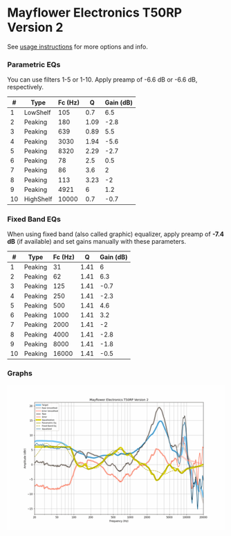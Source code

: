 # Mayflower Electronics T50RP Version 2
See [usage instructions](https://github.com/jaakkopasanen/AutoEq#usage) for more options and info.

### Parametric EQs
You can use filters 1-5 or 1-10. Apply preamp of -6.6 dB or -6.6 dB, respectively.

|   # | Type      |   Fc (Hz) |    Q |   Gain (dB) |
|-----|-----------|-----------|------|-------------|
|   1 | LowShelf  |       105 | 0.7  |         6.5 |
|   2 | Peaking   |       180 | 1.09 |        -2.8 |
|   3 | Peaking   |       639 | 0.89 |         5.5 |
|   4 | Peaking   |      3030 | 1.94 |        -5.6 |
|   5 | Peaking   |      8320 | 2.29 |        -2.7 |
|   6 | Peaking   |        78 | 2.5  |         0.5 |
|   7 | Peaking   |        86 | 3.6  |         2   |
|   8 | Peaking   |       113 | 3.23 |        -2   |
|   9 | Peaking   |      4921 | 6    |         1.2 |
|  10 | HighShelf |     10000 | 0.7  |        -0.7 |

### Fixed Band EQs
When using fixed band (also called graphic) equalizer, apply preamp of **-7.4 dB** (if available) and set gains manually with these parameters.

|   # | Type    |   Fc (Hz) |    Q |   Gain (dB) |
|-----|---------|-----------|------|-------------|
|   1 | Peaking |        31 | 1.41 |         6   |
|   2 | Peaking |        62 | 1.41 |         6.3 |
|   3 | Peaking |       125 | 1.41 |        -0.7 |
|   4 | Peaking |       250 | 1.41 |        -2.3 |
|   5 | Peaking |       500 | 1.41 |         4.6 |
|   6 | Peaking |      1000 | 1.41 |         3.2 |
|   7 | Peaking |      2000 | 1.41 |        -2   |
|   8 | Peaking |      4000 | 1.41 |        -2.8 |
|   9 | Peaking |      8000 | 1.41 |        -1.8 |
|  10 | Peaking |     16000 | 1.41 |        -0.5 |

### Graphs
![](./Mayflower%20Electronics%20T50RP%20Version%202.png)
